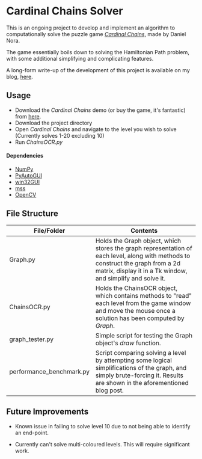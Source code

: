 # Cardinal Chains Solver

This is an ongoing project to develop and implement an algorithm to computationally solve the puzzle game [*Cardinal Chains*](https://danijmn.itch.io/cardinalchains), made by Daniel Nora.

The game essentially boils down to solving the Hamiltonian Path problem, with some additional simplifying and complicating features.

A long-form write-up of the development of this project is available on my blog, [here](http://insomniaccoder.com/2018/05/10/computationally-solving-cardinal-chains-an-adventure-with-graphs/).

## Usage

- Download the *Cardinal Chains* demo (or buy the game, it's fantastic) from [here](https://danijmn.itch.io/cardinalchains). 
- Download the project directory
- Open *Cardinal Chains* and navigate to the level you wish to solve (Currently solves 1-20 excluding 10)
- Run *ChainsOCR.py*

#### Dependencies

- [NumPy](http://www.numpy.org/)
- [PyAutoGUI](https://pyautogui.readthedocs.io/en/latest/)
- [win32GUI](https://pypi.org/project/win32gui/)
- [mss](https://pypi.org/project/mss/)
- [OpenCV](https://pypi.org/project/opencv-python/)

## File Structure

| File/Folder              | Contents                                                     |
| ------------------------ | ------------------------------------------------------------ |
| Graph.py                 | Holds the Graph object, which stores the graph representation of each level, along with methods to construct the graph from a 2d matrix, display it in a Tk window, and simplify and solve it. |
| ChainsOCR.py             | Holds the ChainsOCR object, which contains methods to "read" each level from the game window and move the mouse once a solution has been computed by *Graph*. |
| graph_tester.py          | Simple script for testing the Graph object's *draw* function. |
| performance_benchmark.py | Script comparing solving a level by attempting some logical simplifications of the graph, and simply brute-forcing it. Results are shown in the aforementioned blog post. |



## Future Improvements

- Known issue in failing to solve level 10 due to not being able to identify an end-point.

- Currently can't solve multi-coloured levels. This will require significant work.